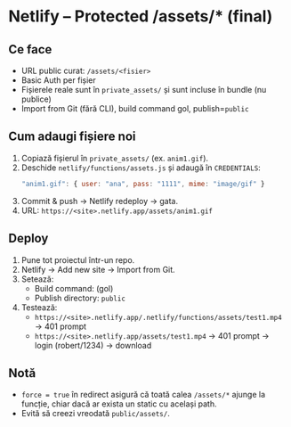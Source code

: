 # Netlify – Protected /assets/* (final)

## Ce face
- URL public curat: `/assets/<fisier>`
- Basic Auth per fișier
- Fișierele reale sunt în `private_assets/` și sunt incluse în bundle (nu publice)
- Import from Git (fără CLI), build command gol, publish=`public`

## Cum adaugi fișiere noi
1) Copiază fișierul în `private_assets/` (ex. `anim1.gif`).  
2) Deschide `netlify/functions/assets.js` și adaugă în `CREDENTIALS`:
   ```js
   "anim1.gif": { user: "ana", pass: "1111", mime: "image/gif" }
   ```
3) Commit & push → Netlify redeploy → gata.  
4) URL: `https://<site>.netlify.app/assets/anim1.gif`

## Deploy
1) Pune tot proiectul într-un repo.  
2) Netlify → Add new site → Import from Git.  
3) Setează:
   - Build command: (gol)
   - Publish directory: `public`
4) Testează:
   - `https://<site>.netlify.app/.netlify/functions/assets/test1.mp4` → 401 prompt
   - `https://<site>.netlify.app/assets/test1.mp4` → 401 prompt → login (robert/1234) → download

## Notă
- `force = true` în redirect asigură că toată calea `/assets/*` ajunge la funcție, chiar dacă ar exista un static cu același path.
- Evită să creezi vreodată `public/assets/`.